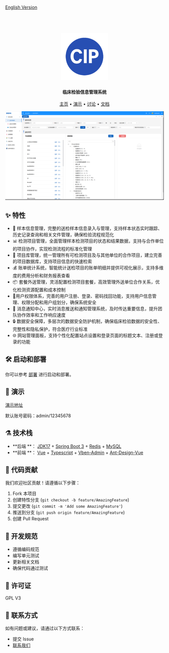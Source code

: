 [English Version](./README-en.md)

<h1 align="center">
  <br>
  <a href="https://CIP.xxx/" alt="logo" ><img src="./assets/logo-2.svg" width="150"/></a>
</h1>

<h4 align="center">临床检验信息管理系统</h4>

<p align="center">
  <a href="https://CIP.org">主页</a> •
  <a href="https://demo.CIP.org">演示</a> •
  <a href="https://github.com/CIP/CIP/discussions">讨论</a> •
  <a href="https://docs.CIP.org">文档</a> 

<!-- <a href="https://github.com/CIP/CIP/releases">下载</a> • -->
</p>


![Screenshot](./assets/HomePage.png)

## :sparkles: 特性

- :test_tube: 样本信息管理，完整的送检样本信息录入与管理，支持样本状态实时跟踪、历史记录查询和相关文件管理，确保检验流程规范化
- :bar_chart: 检测项目管理，全面管理样本检测项目的状态和结果数据，支持与合作单位的项目协作，实现检测流程的标准化管理
- :hospital: 项目库管理，统一管理所有可检测项目及与其他单位的合作项目，建立完善的项目数据库，支持项目信息的快速检索
- :moneybag: 账单统计系统，智能统计送检项目的账单明细并提供可视化展示，支持多维度的费用分析和财务报表查看
- :package: 套餐外送管理，灵活配置检测项目套餐，高效管理外送单位合作关系，优化检测资源配置和成本控制
- :busts_in_silhouette: ​用户权限体系，完善的用户注册、登录、密码找回功能，支持用户信息管理、权限分配和用户组划分，确保系统安全
- :bell: 消息通知中心，实时消息推送和通知管理系统，及时传达重要信息，提升团队协作效率和工作响应速度
- :lock: 数据安全保障，多层次的数据安全防护机制，确保临床检验数据的安全性、完整性和隐私保护，符合医疗行业标准
- :globe_with_meridians: 网站管理面板，支持个性化配置站点设置和登录页面的标题文本、注册或登录的功能

## :hammer_and_wrench: 启动和部署

你可以参考 [部署](.../docs/deploy/) 进行启动和部署。

## :eyes: 演示

[演示地址](https://demo.CIP.org)

默认账号密码：admin/12345678

## :alembic: 技术栈

- **后端
  **： [JDK17](https://www.oracle.com/java/technologies/javase/jdk17-archive-downloads.html) + [Spring Boot 3](https://docs.springframework.org.cn/spring-framework/reference/spring-projects.html) + [Redis](https://redis.io/) + [MySQL](https://www.mysql.com/)
- **前端
  **： [Vue](https://cn.vuejs.org/) + [Typescript](https://www.tslang.cn/) + [Vben-Admin](https://doc.vvbin.cn/guide/introduction.html) + [Ant-Design-Vue](https://www.antdv.com/docs/vue/introduce-cn)

## :raising_hand: 代码贡献

我们欢迎社区贡献！请遵循以下步骤：

1. Fork 本项目
2. 创建特性分支 (`git checkout -b feature/AmazingFeature`)
3. 提交更改 (`git commit -m 'Add some AmazingFeature'`)
4. 推送到分支 (`git push origin feature/AmazingFeature`)
5. 创建 Pull Request

## :triangular_ruler: 开发规范

- 遵循编码规范
- 编写单元测试
- 更新相关文档
- 确保代码通过测试

## :scroll: 许可证

GPL V3

## :loudspeaker: 联系方式

如有问题或建议，请通过以下方式联系：

- 提交 Issue
- [联系我们](http://192.168.2.202:5666/contact.html)
